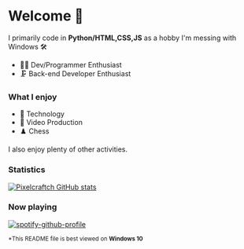 # Welcome 👋

I primarily code in **Python/HTML,CSS,JS** as a hobby I'm messing with Windows 🛠

* 🐱‍💻 Dev/Programmer Enthusiast
* 🗜  Back-end Developer Enthusiast

### What I enjoy
* 💾 Technology
* 🎥 Video Production
* ♟️ Chess

I also enjoy plenty of other activities.

### Statistics
[![Pixelcraftch GitHub stats](https://github-readme-stats.vercel.app/api?username=Pixelcraftch&theme=transparent)](https://github.com/anuraghazra/github-readme-stats)

### Now playing
[![spotify-github-profile](https://spotify-github-profile.vercel.app/api/view?uid=31x3wpi4dvwjfysdd55f7ppyzamq&cover_image=true&theme=natemoo-re&show_offline=false&background_color=121212&interchange=true&bar_color=53b14f&bar_color_cover=false)](https://github.com/kittinan/spotify-github-profile)

<sub>*This README file is best viewed on <strong>Windows 10</strong></sub>
